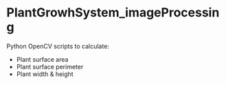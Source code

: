 # PlantGrowhSystem_imageProcessing

Python OpenCV scripts to calculate:
* Plant surface area
* Plant surface perimeter
* Plant width & height


